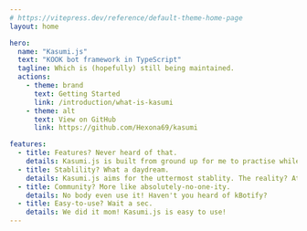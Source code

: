```yaml
---
# https://vitepress.dev/reference/default-theme-home-page
layout: home

hero:
  name: "Kasumi.js"
  text: "KOOK bot framework in TypeScript"
  tagline: Which is (hopefully) still being maintained.
  actions:
    - theme: brand
      text: Getting Started
      link: /introduction/what-is-kasumi
    - theme: alt
      text: View on GitHub
      link: https://github.com/Hexona69/kasumi

features:
  - title: Features? Never heard of that.
    details: Kasumi.js is built from ground up for me to practise while having fun.
  - title: Stablility? What a daydream.
    details: Kasumi.js aims for the uttermost stablity. The reality? At lease we tried.
  - title: Community? More like absolutely-no-one-ity.
    details: No body even use it! Haven't you heard of kBotify?
  - title: Easy-to-use? Wait a sec.
    details: We did it mom! Kasumi.js is easy to use!
---
```


